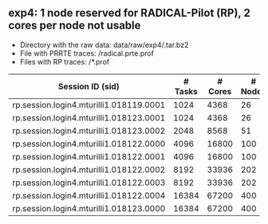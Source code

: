 

## exp4: 1 node reserved for RADICAL-Pilot (RP), 2 cores per node not usable

* Directory with the raw data: data/raw/exp4/<sid>.tar.bz2
* File with PRRTE traces:  <sid>/radical.prte.prof
* Files with RP traces: <sid>/*.prof

| Session ID (sid)                        | \# Tasks | \# Cores | \# Nodes |
|-----------------------------------------|----------|----------|----------|
| rp.session.login4.mturilli1.018119.0001 | 1024     | 4368     | 26       |
| rp.session.login4.mturilli1.018123.0001 | 1024     | 4368     | 26       |
| rp.session.login4.mturilli1.018123.0002 | 2048     | 8568     | 51       |  
| rp.session.login4.mturilli1.018122.0000 | 4096     | 16800    | 100      |
| rp.session.login4.mturilli1.018122.0001 | 4096     | 16800    | 100      |
| rp.session.login4.mturilli1.018122.0002 | 8192     | 33936    | 202      |
| rp.session.login4.mturilli1.018122.0003 | 8192     | 33936    | 202      |
| rp.session.login4.mturilli1.018122.0004 | 16384    | 67200    | 400      |
| rp.session.login4.mturilli1.018123.0000 | 16384    | 67200    | 400      |
